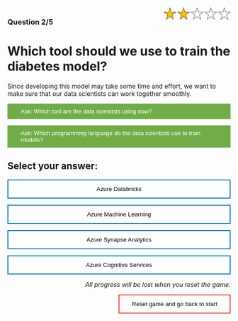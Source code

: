 <style>
.button  {
  color: white;
  width: 100%;
  padding: 8px 28px;
  background-color: #70AD47;
  transition-duration: 0.4s;
  text-align: left;
  border: 2px solid #70AD47;
}
.button:hover  {
  background-color: #507E32;
  color: white; 
  border: 2px solid #507E32;
}
.answerbutton  {
  border: 2px solid #0078D4;
  color: black;
  width: 100%;
  padding: 12px 28px;
  background-color: white;
  border: 2px solid #0078D4;
  transition-duration: 0.4s;
}
.answerbutton:hover  {
  background-color: #0078D4;
  color: white; 
  border: 2px solid #0078D4;
}
.resetbutton  {
  border: none;
  color: black;
  float: right;
  padding: 12px 28px;
  background-color: white;
  border: 2px solid #f44336;
  transition-duration: 0.4s;
}
.resetbutton:hover  {
  background-color: #f44336;
  color: white; 
  border: 2px solid #f44336;
}
</style>

<img style="float: right;width:30%;" src="./media/2-points.png">

### Question 2/5

# Which tool should we use to train the diabetes model?

Since developing this model may take some time and effort, we want to make sure that our data scientists can work together smoothly.

<button class="button" onclick="document.getElementById('id01').style.display='block'">Ask: Which tool are the data scientists using now?</button>

<div id="id01" style="display:none;">
  <p>Our data scientists are currently working in Jupyter notebooks on their own devices. We want them to work in a tool that allows them to collaborate more easily.</p>
</div>

<button class="button" onclick="document.getElementById('id02').style.display='block'">Ask: Which programming language do the data scientists use to train models?</button>

<div id="id02" style="display:none;">
  <p>They feel most comfortable with Python. They're not experienced with PySpark and we don't want them to invest time in learning new functions and libraries at this moment. We want to focus on developing and deploying the model, so that we can test our application as soon as possible.</p>
</div>

## Select your answer:

<button class="answerbutton" onclick="window.location.href='03B';">Azure Databricks</button>

<button class="answerbutton" onclick="window.location.href='03A';">Azure Machine Learning</button>

<button class="answerbutton" onclick="window.location.href='03B';">Azure Synapse Analytics</button>

<button class="answerbutton" onclick="window.location.href='03B';">Azure Cognitive Services</button>

<p style="text-align:right;"><i>All progress will be lost when you reset the game.</i></p>

<button class="resetbutton" onclick="window.location.href='../start-02-training';">Reset game and go back to start</button>

